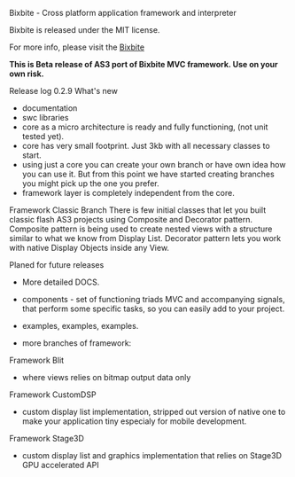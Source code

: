 Bixbite - Cross platform application framework and interpreter

Bixbite is released under the MIT license.

For more info, please visit the [Bixbite](http://www.bixbite.org)

<b>This is Beta release of AS3 port of Bixbite MVC framework. Use on your own risk.</b>

Release log
0.2.9 What's new

- documentation
- swc libraries
- core as a micro architecture is ready and fully functioning, (not unit tested yet).
- core has very small footprint. Just 3kb with all necessary classes to start.
- using just a core you can create your own branch or have own idea how you can use it. But from this point we have started creating branches you might pick up the one you prefer.
- framework layer is completely independent from the core.

Framework Classic Branch
There is few initial classes that let you built classic flash AS3 projects using Composite and Decorator pattern.
Composite pattern is being used to create nested views with a structure similar to what we know from Display List.
Decorator pattern lets you work with native Display Objects inside any View.

Planed for future releases
- More detailed DOCS.
- components - set of functioning triads MVC and accompanying signals, that perform some specific tasks, so you can easily add to your project.
- examples, examples, examples.

- more branches of framework:
    
Framework Blit
- where views relies on bitmap output data only

Framework CustomDSP
- custom display list implementation, stripped out version of native one to make your application tiny especialy for mobile development.

Framework Stage3D
- custom display list and graphics implementation that relies on Stage3D GPU accelerated API